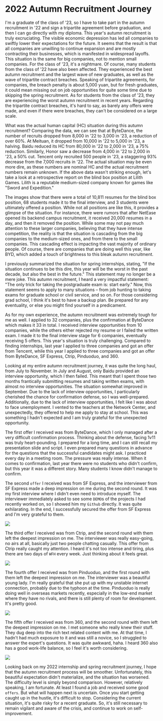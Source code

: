 # 2022 Autumn Recruitment Journey
I'm a graduate of the class of '23, so I have to take part in the autumn recruitment in '22 and sign a tripartite agreement before graduation, and then I can go directly with my diploma. This year's autumn recruitment is truly excruciating. The visible economic depression has led all companies to swiftly lower their expectations for the future. It seems that the result is that all companies are unwilling to continue expansion and are mostly contracting their businesses, which is manifested in widespread layoffs. This situation is the same for big companies, not to mention small companies. For the class of '23, it's a nightmare. Of course, many students from the class of '22 have also been affected. They experienced the best autumn recruitment and the largest wave of new graduates, as well as the wave of tripartite contract breaches. Speaking of tripartite agreements, for companies, the breach penalty is about 5,000 yuan, but for fresh graduates, it could mean missing out on job opportunities for quite some time due to skipping the spring recruitment. As for students from the class of '23, they are experiencing the worst autumn recruitment in recent years. Regarding the tripartite contract breaches, it's hard to say, as barely any offers were made, and even if there were breaches, they can't be considered on a large scale.

What was the actual human capital (HC) situation during this autumn recruitment? Comparing the data, we can see that at ByteDance, the number of recruits dropped from 8,000 in '22 to 3,000 in '23, a reduction of over 60%. At Meituan, it dropped from 10,000 in '22 to 5,000 in '23, a halving. Baidu reduced its HC from 80,000 in '22 to 2,000 in '23, a 75% reduction. Similarly, Honor saw a decrease from 4,000 in '22 to 2,000 in '23, a 50% cut. Tencent only recruited 500 people in '23, a staggering 93% decrease from the 7,000 recruits in '22. The actual situation may be even more dire, as these numbers are nominal HC and the actual recruitment numbers remain unknown. If the above data wasn't striking enough, let's take a look at a retrospective report on the blind box position at Lilith Games. Lilith is a reputable medium-sized company known for games like "Sword and Expedition."

The images show that there were a total of 10,811 resumes for the blind box position, 68 students made it to the final interview, and 3 students were ultimately offered a position. While not all positions are like this, it provides a glimpse of the situation. For instance, there were rumors that after NetEase opened its backend campus recruitment, it received 20,000 resumes in a day, and then it removed the position. While some may not pay much attention to these larger companies, believing that they have intense competition, the reality is that the situation is cascading from the big companies to the medium-sized ones, and from there to the small companies. This cascading effect is impacting the vast majority of ordinary people. Of course, there are companies that are doing well this year, like BYD, which added a touch of brightness to this bleak autumn recruitment.

I previously summarized the situation for spring internships, stating, "If the situation continues to be this dire, this year will be the worst in the past decade, but also the best in the future." This statement may no longer be a mere joke. This autumn recruitment, I heard a very impactful statement: "The only trick for taking the postgraduate exam is: start early." Now, this statement seems to apply to many situations – from job hunting to taking exams for graduate school or civil service, and so on. For those considering grad school, I think it's best to have a backup plan. Be prepared for any eventuality, or else you might find yourself in a predicament.

As for my own experience, the autumn recruitment was extremely tough for me as well. I applied to 32 companies, plus the confirmation at ByteDance which makes it 33 in total. I received interview opportunities from 10 companies, while the others either rejected my resume or I failed the written exam. I made it to the final interview stage for 6 companies, eventually receiving 5 offers. This year's situation is truly challenging. Compared to finding internships, last year I applied to three companies and got an offer from Tencent, while this year I applied to three companies and got an offer from ByteDance, SF Express, Ctrip, Pinduoduo, and 360.

Looking at my entire autumn recruitment journey, it was quite the long haul, from July to November. In July and August, only Baidu provided an interview opportunity, which I then failed. This meant that I spent those two months frantically submitting resumes and taking written exams, with almost no interview opportunities. The situation somewhat improved in September. Due to the lack of interview opportunities, I particularly cherished the chance for confirmation defense, so I was well-prepared. Additionally, due to the lack of interview opportunities, I felt like I was about to face unemployment. I vented to the teachers at the Network Center, and unexpectedly, they offered to help me apply to stay at school. This was something I hadn't expected and I am truly grateful for the unexpected opportunity.

The first offer I received was from ByteDance, which I only managed after a very difficult confirmation process. Thinking about the defense, facing 1v11 was truly heart-pounding. I prepared for a long time, and I can still recall my presentation slide and script. I even prepared many questions in advance for the questions that the successful candidates might ask. I practiced every day in a meeting room. The pressure was really intense. When it comes to confirmation, last year there were no students who didn't confirm, but this year it was a different story. Many students I know didn't manage to confirm.

The second `offer` I received was from SF Express, and the interviewer from SF Express made a deep impression on me during the second round. It was my first interview where I didn't even need to introduce myself. The interviewer immediately asked to see some `DEMO`s of the projects I had recently worked on, so I showed him my `Github` directly. It was quite exhilarating. In the end, I successfully secured the offer from SF Express and I'm very grateful to them.

![](screenshots/2023-01-14-21-06-56.jpg)

The third offer I received was from Ctrip, and the second round with them left the deepest impression on me. The interviewer was really easy-going, no airs at all, basically just two people chatting casually. This offer from Ctrip really caught my attention. I heard it's not too intense and tiring, plus there are two days of `WFH` every week. Just thinking about it feels great.

![](screenshots/2023-01-14-21-10-48.jpg)

The fourth offer I received was from Pinduoduo, and the first round with them left the deepest impression on me. The interviewer was a beautiful young lady. I'm really grateful that she put up with my unstable internet connection, probably due to the typhoon at the time. Pinduoduo is really doing well in overseas markets recently, especially in the low-end market where they have no rivals, and there is still plenty of room for development. It's pretty good.

![](screenshots/2023-01-14-21-14-22.jpg)

The fifth offer I received was from 360, and the second round with them left the deepest impression on me. I met someone who really knew their stuff. They dug deep into the rich text related content with me. At that time, I hadn't had much exposure to it and was still a novice, so I struggled to answer the expert's questions. It was quite awkward, haha. I heard 360 also has a good work-life balance, so I feel it's worth considering.

![](screenshots/2023-01-14-21-17-13.jpg)

Looking back on my 2022 internship and spring recruitment journey, I hope that the autumn recruitment process will be smoother. Unfortunately, this beautiful expectation didn't materialize, and the situation has worsened. The difficulty level is simply beyond comparison. However, relatively speaking, I am fortunate. At least I found a job and received some good `offers`. But what will happen next is uncertain. Once you start getting caught up in the hustle, it's difficult to stop. Considering the current situation, it's quite risky for a recent graduate. So, it's still necessary to remain vigilant and aware of the crisis, and continue to work on self-improvement.